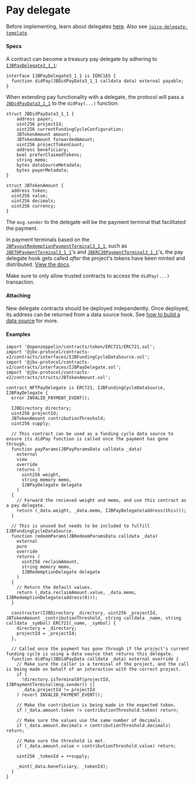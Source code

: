 # Pay delegate

Before implementing, learn about delegates [here](/docs/dev/v3/learn/glossary/delegate.md). Also see [`juice-delegate-template`](https://github.com/mejango/juice-delegate-template).

#### Specs

A contract can become a treasury pay delegate by adhering to [`IJBPayDelegate3_1_1`](/docs/dev/v3/api/interfaces/ijbpaydelegate3_1_1.md):

```
interface IJBPayDelegate3_1_1 is IERC165 {
  function didPay(JBDidPayData3_1_1 calldata data) external payable;
}
```

When extending pay functionality with a delegate, the protocol will pass a [`JBDidPayData3_1_1`](/docs/dev/v3/api/data-structures/jbdidpaydata3_1_1.md) to the `didPay(...)` function:

```
struct JBDidPayData3_1_1 {
    address payer;
    uint256 projectId;
    uint256 currentFundingCycleConfiguration;
    JBTokenAmount amount;
    JBTokenAmount forwardedAmount;
    uint256 projectTokenCount;
    address beneficiary;
    bool preferClaimedTokens;
    string memo;
    bytes dataSourceMetadata;
    bytes payerMetadata;
}
```

```
struct JBTokenAmount {
  address token;
  uint256 value;
  uint256 decimals;
  uint256 currency;
}
```

The `msg.sender` to the delegate will be the payment terminal that facilitated the payment.

In payment terminals based on the [`JBPayoutRedemptionPaymentTerminal3_1_1`](/docs/dev/v3/api/contracts/or-payment-terminals/or-abstract/jbpayoutredemptionpaymentterminal3_1_1.md), such as [`JBETHPaymentTerminal3_1_1`](/docs/dev/v3/api/contracts/or-payment-terminals/jbethpaymentterminal3_1_1.md)'s and [`JBERC20PaymentTerminal3_1_1`](/docs/dev/v3/api/contracts/or-payment-terminals/jberc20paymentterminal3_1_1.md)'s, the pay delegate hook gets called *after* the project's tokens have been minted and distributed. [View the docs](/docs/dev/v3/api/contracts/or-payment-terminals/or-abstract/jbpayoutredemptionpaymentterminal3_1_1.md#_pay).

Make sure to only allow trusted contracts to access the `didPay(...)` transaction.

#### Attaching

New delegate contracts should be deployed independently. Once deployed, its address can be returned from a data source hook. See [how to build a data source](/docs/dev/v3/build/treasury-extensions/data-source.md) for more.

#### Examples

```
import '@openzeppelin/contracts/token/ERC721/ERC721.sol';
import '@jbx-protocol/contracts-v2/contracts/interfaces/IJBFundingCycleDataSource.sol';
import '@jbx-protocol/contracts-v2/contracts/interfaces/IJBPayDelegate.sol';
import '@jbx-protocol/contracts-v2/contracts/structs/JBTokenAmount.sol';

contract NFTPayDelegate is ERC721, IJBFundingCycleDataSource, IJBPayDelegate {
  error INVALID_PAYMENT_EVENT();

  IJBDirectory directory;
  uint256 projectId;
  JBTokenAmount contributionThreshold;
  uint256 supply;

  // This contract can be used as a funding cycle data source to ensure its didPay function is called once the payment has gone through.
  function payParams(JBPayParamsData calldata _data)
    external
    view
    override
    returns (
      uint256 weight,
      string memory memo,
      IJBPayDelegate delegate
    )
  {
    // Forward the recieved weight and memo, and use this contract as a pay delegate.
    return (_data.weight, _data.memo, IJBPayDelegate(address(this)));
  }

  // This is unused but needs to be included to fulfill IJBFundingCycleDataSource.
  function redeemParams(JBRedeemParamsData calldata _data)
    external
    pure
    override
    returns (
      uint256 reclaimAmount,
      string memory memo,
      IJBRedemptionDelegate delegate
    )
  {
    // Return the default values.
    return (_data.reclaimAmount.value, _data.memo, IJBRedemptionDelegate(address(0)));
  }

  constructor(IJBDirectory _directory, uint256 _projectId, JBTokenAmount _contributionThreshold, string calldata _name, string calldata _symbol) ERC721(_name, _symbol) {
    directory = _directory;
    projectId = _projectId;
  },

  // Called once the payment has gone through if the project's current funding cycle is using a data source that returns this delegate.
  function didPay(JBDidPayData calldata _data) external override {
    // Make sure the caller is a terminal of the project, and the call is being made on behalf of an interaction with the correct project.
    if (
      !directory.isTerminalOf(projectId, IJBPaymentTerminal(msg.sender)) ||
      _data.projectId != projectId
    ) revert INVALID_PAYMENT_EVENT();

    // Make the contribution is being made in the expected token.
    if (_data.amount.token != contributionThreshold.token) return;

    // Make sure the values use the same number of decimals.
    if (_data.amount.decimals < contributionThreshold.decimals) return;

    // Make sure the threshold is met.
    if (_data.amount.value < contributionThreshold.value) return;

    uint256 _tokenId = ++supply;

    _mint(_data.beneficiary, _tokenId);
  }
}
```
